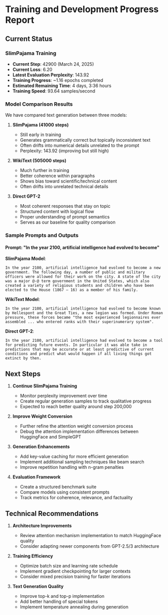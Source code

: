 # Training and Development Progress Report

## Current Status

### SlimPajama Training
- **Current Step**: 42900 (March 24, 2025)
- **Current Loss**: 6.20
- **Latest Evaluation Perplexity**: 143.92
- **Training Progress**: ~1.16 epochs completed
- **Estimated Remaining Time**: 4 days, 3:36 hours
- **Training Speed**: 93.64 samples/second

### Model Comparison Results

We have compared text generation between three models:

1. **SlimPajama (41000 steps)**
   - Still early in training
   - Generates grammatically correct but topically inconsistent text
   - Often drifts into numerical details unrelated to the prompt
   - Perplexity: 143.92 (improving but still high)

2. **WikiText (505000 steps)**
   - Much further in training
   - Better coherence within paragraphs
   - Shows bias toward scientific/technical content
   - Often drifts into unrelated technical details

3. **Direct GPT-2**
   - Most coherent responses that stay on topic
   - Structured content with logical flow
   - Proper understanding of prompt semantics
   - Serves as our baseline for quality comparison

### Sample Prompts and Outputs

#### Prompt: "In the year 2100, artificial intelligence had evolved to become"

**SlimPajama Model**:
```
In the year 2100, artificial intelligence had evolved to become a new government. The following day, a number of public and military officers were allowed for their work on the city. A state of the city was a major @-@ term government in the United States, which also created a variety of religious students and children who have been elected to the House (1867 – 16) as a member of his family.
```

**WikiText Model**:
```
In the year 2100, artificial intelligence had evolved to become known by Hellespont and the Great Ties, a new legion was formed. Under Roman pressure, these forces became "the most experienced legionnaires ever assembled ... who entered ranks with their superinumerary system".
```

**Direct GPT-2**:
```
In the year 2100, artificial intelligence had evolved to become a tool for predicting future events. In particular it was able take in predictions that may be accurate or at least predictive of current conditions and predict what would happen if all living things got extinct by then.
```

## Next Steps

1. **Continue SlimPajama Training**
   - Monitor perplexity improvement over time
   - Create regular generation samples to track qualitative progress
   - Expected to reach better quality around step 200,000

2. **Improve Weight Conversion**
   - Further refine the attention weight conversion process
   - Debug the attention implementation differences between HuggingFace and SimpleGPT

3. **Generation Enhancements**
   - Add key-value caching for more efficient generation
   - Implement additional sampling techniques like beam search
   - Improve repetition handling with n-gram penalties

4. **Evaluation Framework**
   - Create a structured benchmark suite
   - Compare models using consistent prompts
   - Track metrics for coherence, relevance, and factuality

## Technical Recommendations

1. **Architecture Improvements**
   - Review attention mechanism implementation to match HuggingFace quality
   - Consider adapting newer components from GPT-2.5/3 architecture

2. **Training Efficiency**
   - Optimize batch size and learning rate schedule
   - Implement gradient checkpointing for larger contexts
   - Consider mixed precision training for faster iterations

3. **Text Generation Quality**
   - Improve top-k and top-p implementation
   - Add better handling of special tokens
   - Implement temperature annealing during generation